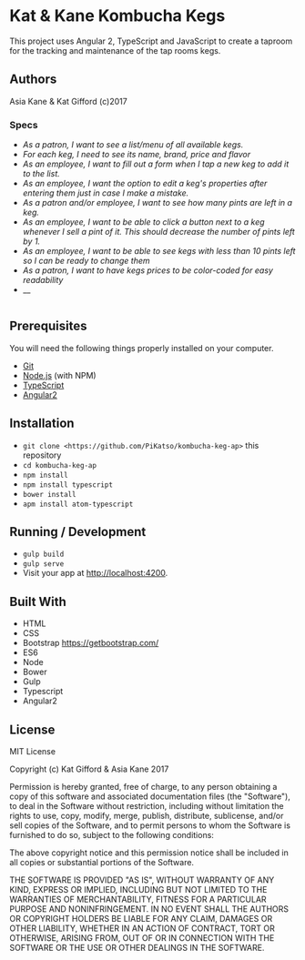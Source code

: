# Kat & Kane Kombucha Kegs

This project uses Angular 2, TypeScript and JavaScript to create a taproom for the tracking and maintenance of the tap rooms kegs.

## Authors

Asia Kane & Kat Gifford (c)2017

### Specs

* _As a patron, I want to see a list/menu of all available kegs._
* _For each keg, I need to see its name, brand, price and flavor_
* _As an employee, I want to fill out a form when I tap a new keg to add it to the list._
* _As an employee, I want the option to edit a keg's properties after entering them just in case I make a mistake._
* _As a patron and/or employee, I want to see how many pints are left in a keg._
* _As an employee, I want to be able to click a button next to a keg whenever I sell a pint of it. This should decrease the number of pints left by 1._
* _As an employee, I want to be able to see kegs with less than 10 pints left so I can be ready to change them_
* _As a patron, I want to have kegs prices to be color-coded for easy readability_
* __

![]()

## Prerequisites

You will need the following things properly installed on your computer.

* [Git](https://git-scm.com/)
* [Node.js](https://nodejs.org/) (with NPM)
* [TypeScript](https://www.typescriptlang.org/)
* [Angular2](https://angular.io/)

## Installation

* `git clone <https://github.com/PiKatso/kombucha-keg-ap>` this repository
* `cd kombucha-keg-ap`
* `npm install`
* `npm install typescript`
* `bower install`
* `apm install atom-typescript`

## Running / Development

* `gulp build`
* `gulp serve`
* Visit your app at [http://localhost:4200](http://localhost:3000).

## Built With

* HTML
* CSS
* Bootstrap https://getbootstrap.com/
* ES6
* Node
* Bower
* Gulp
* Typescript
* Angular2

## License

MIT License

Copyright (c) Kat Gifford & Asia Kane 2017

Permission is hereby granted, free of charge, to any person obtaining a copy
of this software and associated documentation files (the "Software"), to deal
in the Software without restriction, including without limitation the rights
to use, copy, modify, merge, publish, distribute, sublicense, and/or sell
copies of the Software, and to permit persons to whom the Software is
furnished to do so, subject to the following conditions:

The above copyright notice and this permission notice shall be included in all
copies or substantial portions of the Software.

THE SOFTWARE IS PROVIDED "AS IS", WITHOUT WARRANTY OF ANY KIND, EXPRESS OR
IMPLIED, INCLUDING BUT NOT LIMITED TO THE WARRANTIES OF MERCHANTABILITY,
FITNESS FOR A PARTICULAR PURPOSE AND NONINFRINGEMENT. IN NO EVENT SHALL THE
AUTHORS OR COPYRIGHT HOLDERS BE LIABLE FOR ANY CLAIM, DAMAGES OR OTHER
LIABILITY, WHETHER IN AN ACTION OF CONTRACT, TORT OR OTHERWISE, ARISING FROM,
OUT OF OR IN CONNECTION WITH THE SOFTWARE OR THE USE OR OTHER DEALINGS IN THE
SOFTWARE.
